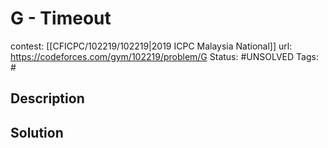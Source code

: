 # G - Timeout

contest: [[CFICPC/102219/102219|2019 ICPC Malaysia National]]
url: https://codeforces.com/gym/102219/problem/G
Status: #UNSOLVED
Tags: #

## Description

## Solution

